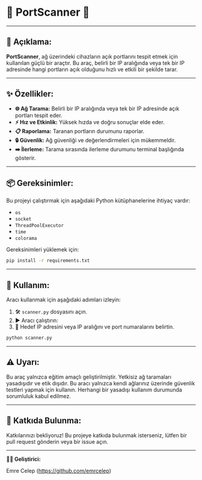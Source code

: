 
# 🚀 PortScanner 🚀

---

## 🌟 Açıklama:

**PortScanner**, ağ üzerindeki cihazların açık portlarını tespit etmek için kullanılan güçlü bir araçtır. Bu araç, belirli bir IP aralığında veya tek bir IP adresinde hangi portların açık olduğunu hızlı ve etkili bir şekilde tarar.

---

## ✨ Özellikler:

- **🌐 Ağ Tarama:** Belirli bir IP aralığında veya tek bir IP adresinde açık portları tespit eder.
- **⚡ Hız ve Etkinlik:** Yüksek hızda ve doğru sonuçlar elde eder.
- **📋 Raporlama:** Taranan portların durumunu raporlar.
- **🔒 Güvenlik:** Ağ güvenliği ve değerlendirmeleri için mükemmeldir.
- **➡️ İlerleme:** Tarama sırasında ilerleme durumunu terminal başlığında gösterir.

---

## 📦 Gereksinimler:

Bu projeyi çalıştırmak için aşağıdaki Python kütüphanelerine ihtiyaç vardır:

- `os`
- `socket`
- `ThreadPoolExecutor`
- `time`
- `colorama`

Gereksinimleri yüklemek için:

```bash
pip install -r requirements.txt
```

---

## 🚀 Kullanım:

Aracı kullanmak için aşağıdaki adımları izleyin:

1. 🛠️ `scanner.py` dosyasını açın.
2. ▶️ Aracı çalıştırın:
3. 📌 Hedef IP adresini veya IP aralığını ve port numaralarını belirtin.


```bash
python scanner.py
```
---

## ⚠️ Uyarı:

Bu araç yalnızca eğitim amaçlı geliştirilmiştir. Yetkisiz ağ taramaları yasadışıdır ve etik dışıdır. Bu aracı yalnızca kendi ağlarınız üzerinde güvenlik testleri yapmak için kullanın. Herhangi bir yasadışı kullanım durumunda sorumluluk kabul edilmez.

---

## 🤝 Katkıda Bulunma:

Katkılarınızı bekliyoruz! Bu projeye katkıda bulunmak isterseniz, lütfen bir pull request gönderin veya bir issue açın.

---

**👨‍💻 Geliştirici:**

Emre Celep (https://github.com/emrcelep)
